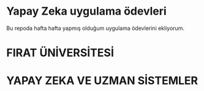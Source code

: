 # Yapay Zeka uygulama ödevleri
Bu repoda hafta hafta yapmış olduğum uygulama ödevlerini ekliyorum.
 
# FIRAT ÜNİVERSİTESİ
# YAPAY ZEKA VE UZMAN SİSTEMLER      

 
 
  
 
 
 
 
